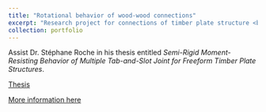 ```yaml
---
title: "Rotational behavior of wood-wood connections"
excerpt: "Research project for connections of timber plate structure <br/><img src='/images/rotation01.jpg'>"
collection: portfolio
---
```


Assist Dr. Stéphane Roche in his thesis entitled *Semi-Rigid Moment-Resisting Behavior of Multiple Tab-and-Slot Joint for Freeform Timber Plate Structures*.

[Thesis](https://infoscience.epfl.ch/record/233607?ln=fr)

[More information here](https://ibois.epfl.ch/page-18295-en-html/page-137287-en-html/page-139848-en-html/)
